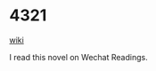 # 4321
[wiki](https://en.wikipedia.org/wiki/4_3_2_1_(novel))

I read this novel on Wechat Readings.
